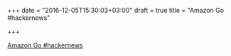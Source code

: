+++
date = "2016-12-05T15:30:03+03:00"
draft = true
title = "Amazon Go  #hackernews"

+++

<p><a href="https://t.co/qwnfsJYsLb">Amazon Go  #hackernews</a></p>
